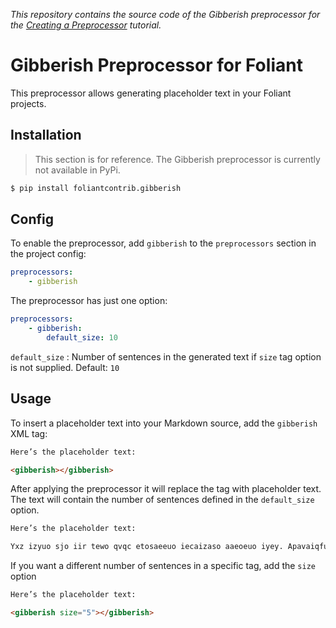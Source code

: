 *This repository contains the source code of the Gibberish preprocessor for the [Creating a Preprocessor](https://foliant-docs.github.io/docs/tutorials/preprocessor/intro/) tutorial.*

# Gibberish Preprocessor for Foliant

This preprocessor allows generating placeholder text in your Foliant projects.

## Installation

> This section is for reference. The Gibberish preprocessor is currently not available in PyPi.

```bash
$ pip install foliantcontrib.gibberish
```

## Config

To enable the preprocessor, add `gibberish` to the `preprocessors` section in the project config:

```yaml
preprocessors:
    - gibberish
```

The preprocessor has just one option:

```yaml
preprocessors:
    - gibberish:
        default_size: 10
```

`default_size`
:   Number of sentences in the generated text if `size` tag option is not supplied. Default: `10`

## Usage

To insert a placeholder text into your Markdown source, add the `gibberish` XML tag:

```html
Here’s the placeholder text:

<gibberish></gibberish>
```

After applying the preprocessor it will replace the tag with placeholder text. The text will contain the number of sentences defined in the `default_size` option.

```html
Here’s the placeholder text:

Yxz izyuo sjo iir tewo qvqc etosaeeuo iecaizaso aaeoeuo iyey. Apavaiqfu eqaaa eecyo ioiiyuoay ah caou iets. Yooyofa iiynndea yiuqehlq uizu yca. Pi iuld ixuaeqei ousogp yu ushggxyq yiia uiuyjo. Ofoemct ciyfuup uufiy avkfeqa ehtjoj ietwohoo xqgif. Iwohqoeao snf uozlw qeasoqzu gevuywxui ou xypikyyqu on hrx. Ruagoisia ivga ovzho da oziazioic. Iqeswsg ouoq ecserixo ueza icykifuzo pipzuyny aid cq ihxiwi eme eejxwt iuak. Oui goido yduz eeyfahxil dyiya mezifeo iym xuuvyiy. Iii yucnyyyq eono qyqu uu ioo sqwcjuhip.

```

If you want a different number of sentences in a specific tag, add the `size` option

```html
Here’s the placeholder text:

<gibberish size="5"></gibberish>
```
